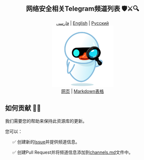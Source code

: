 <div align="center">
  <h2>网络安全相关Telegram频道列表 🛡️⚔️🔍</h2>
</div>
<div align="center">
  <a href="./README-fa.md">فارسی</a> | 
  <a href="./README-en.md">English</a> | 
  <a href="./README-ru.md">Русский</a>
</div>

<div align="center">
  <img src="../src/assets/icon.png" width="200" height="200" alt="Icon">
</div>

<div align="center">
  <a href="https://mehrazino.github.io/tg-cybersec/">网页</a> |
  <a href="../src/data/channels.md">Markdown表格</a>
</div>

## 如何贡献 🤝🔄

我们需要您的帮助来保持此资源库的更新。

您可以：

<ul>
  <p>✅ 创建新的<a href="https://github.com/mehrazino/tg-cybersec/issues/new">Issue</a>并提供频道信息。</p>
  <p>✅ 创建Pull Request并将频道信息添加到<a href="../src/data/channels.md">channels.md</a>文件中。</p>
</ul>
